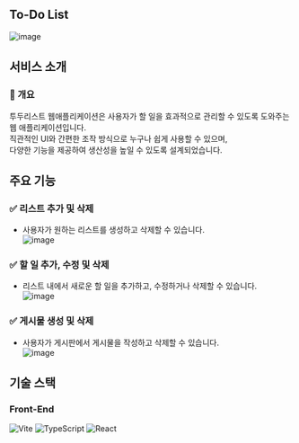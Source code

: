 ## To-Do List
![image](https://github.com/user-attachments/assets/1269651c-df93-4450-a9ee-07a36deeebcf)

## 서비스 소개
### 🚀 개요
투두리스트 웹애플리케이션은 사용자가 할 일을 효과적으로 관리할 수 있도록 도와주는 웹 애플리케이션입니다. <br>
직관적인 UI와 간편한 조작 방식으로 누구나 쉽게 사용할 수 있으며, <br>
다양한 기능을 제공하여 생산성을 높일 수 있도록 설계되었습니다.<br>

## 주요 기능
### ✅ 리스트 추가 및 삭제
- 사용자가 원하는 리스트를 생성하고 삭제할 수 있습니다. <br>
![image](https://github.com/user-attachments/assets/fdda7496-7e6d-4bbd-91c1-481f9a24a173)<br>

### ✅ 할 일 추가, 수정 및 삭제
- 리스트 내에서 새로운 할 일을 추가하고, 수정하거나 삭제할 수 있습니다.<br>
![image](https://github.com/user-attachments/assets/4ff0bcc0-5588-4e0c-b546-94f7a3cd9fde)<br>

### ✅ 게시물 생성 및 삭제
- 사용자가 게시판에서 게시물을 작성하고 삭제할 수 있습니다.<br>
![image](https://github.com/user-attachments/assets/7330428a-497e-4ad4-86ae-8edc4030d531)<br>

## 기술 스택
### Front-End
![Vite](https://img.shields.io/badge/vite-%23646CFF.svg?style=for-the-badge&logo=vite&logoColor=white)
![TypeScript](https://img.shields.io/badge/typescript-%23007ACC.svg?style=for-the-badge&logo=typescript&logoColor=white)
![React](https://img.shields.io/badge/react-%2320232a.svg?style=for-the-badge&logo=react&logoColor=%2361DAFB)
